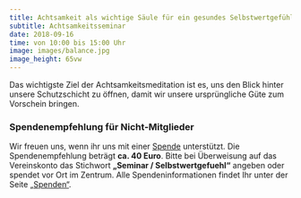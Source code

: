 ```yaml
---
title: Achtsamkeit als wichtige Säule für ein gesundes Selbstwertgefühl
subtitle: Achtsamkeitsseminar
date: 2018-09-16
time: von 10:00 bis 15:00 Uhr
image: images/balance.jpg
image_height: 65vw
---
```

Das wichtigste Ziel der Achtsamkeitsmeditation ist es, uns den Blick hinter unsere Schutzschicht zu öffnen, damit wir unsere ursprüngliche Güte zum Vorschein bringen.

### Spendenempfehlung für Nicht-Mitglieder
Wir freuen uns, wenn ihr uns mit einer [Spende](spenden.html) unterstützt.  Die Spendenempfehlung beträgt **ca. 40 Euro**. Bitte bei Überweisung auf das Vereinskonto das Stichwort **„Seminar / Selbstwertgefuehl“** angeben oder spendet vor Ort im Zentrum. Alle Spendeninformationen findet Ihr unter der Seite [„Spenden“](spenden.html).
